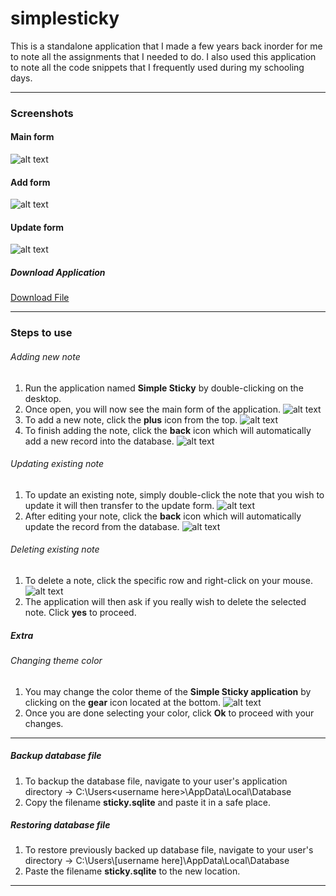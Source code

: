 # simplesticky
This is a standalone application that I made a few years back inorder for me to note all the assignments that I needed to do.
I also used this application to note all the code snippets that I frequently used during my schooling days.

***

### Screenshots
#### Main form
![alt text](https://github.com/mjarvil/simplesticky/blob/master/StickyNote/images/main_form.PNG "The main form")

#### Add form 
![alt text](https://github.com/mjarvil/simplesticky/blob/master/StickyNote/images/add_new_note.PNG "The add form")

#### Update form
![alt text](https://github.com/mjarvil/simplesticky/blob/master/StickyNote/images/updated.PNG "The update form")

##### Download Application
[Download File](https://github.com/mjarvil/simplesticky/blob/master/StickyNote/dist/SimpleSticky.exe)

***

### Steps to use
###### Adding new note
1. Run the application named **Simple Sticky** by double-clicking on the desktop.
2. Once open, you will now see the main form of the application.
![alt text](https://github.com/mjarvil/simplesticky/blob/master/StickyNote/images/main_form.PNG "Main Form")
3. To add a new note, click the **plus** icon from the top.
![alt text](https://github.com/mjarvil/simplesticky/blob/master/StickyNote/images/new_note.PNG "New Note")
4. To finish adding the note, click the **back** icon which will automatically add a new record into the database.
![alt text](https://github.com/mjarvil/simplesticky/blob/master/StickyNote/images/back_icon.PNG "Back Icon")

###### Updating existing note
1. To update an existing note, simply double-click the note that you wish to update it will then transfer to the update form.
![alt text](https://github.com/mjarvil/simplesticky/blob/master/StickyNote/images/updated.PNG "Update Form")
2. After editing your note, click the **back** icon which will automatically update the record from the database.
![alt text](https://github.com/mjarvil/simplesticky/blob/master/StickyNote/images/back_icon.PNG "Back Icon")

###### Deleting existing note
1. To delete a note, click the specific row and right-click on your mouse.
![alt text](https://github.com/mjarvil/simplesticky/blob/master/StickyNote/images/delete.PNG "Delete Image")
2. The application will then ask if you really wish to delete the selected note. Click **yes** to proceed.

##### Extra
###### Changing theme color
1. You may change the color theme of the **Simple Sticky application** by clicking on the **gear** icon located at the bottom. ![alt text](https://github.com/mjarvil/simplesticky/blob/master/StickyNote/images/change_color.PNG "Change color")
2. Once you are done selecting your color, click **Ok** to proceed with your changes.



***

##### Backup database file
1. To backup the database file, navigate to your user's application directory -> C:\Users\<username here>\AppData\Local\Database
2. Copy the filename **sticky.sqlite** and paste it in a safe place.

##### Restoring database file
1. To restore previously backed up database file, navigate to your user's directory -> C:\Users\\[username here]\AppData\Local\Database
2. Paste the filename **sticky.sqlite** to the new location.

***






